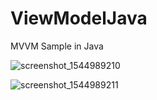 # ViewModelJava
MVVM Sample in Java

![screenshot_1544989210](https://user-images.githubusercontent.com/8480639/50058045-ecbd5a80-0198-11e9-9705-d514330c3a16.png)

![screenshot_1544989211](https://user-images.githubusercontent.com/8480639/50058051-0199ee00-0199-11e9-8944-afb95353711b.png)
